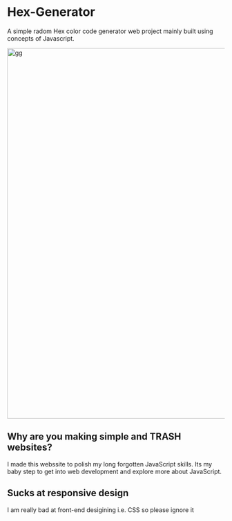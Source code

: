 # Hex-Generator

A simple radom Hex color code generator web project mainly built using concepts of Javascript.

<img width="859" alt="gg" src="https://user-images.githubusercontent.com/59052194/155279135-f9b503df-bcbd-4ab9-8032-2d4170aeaf75.png">

## Why are you making simple and TRASH websites? 
I made this webssite to polish my long forgotten JavaScript skills. 
Its my baby step to get into web development and explore more about JavaScript.

## Sucks at responsive design
I am really bad at front-end desigining i.e. CSS so please ignore it
